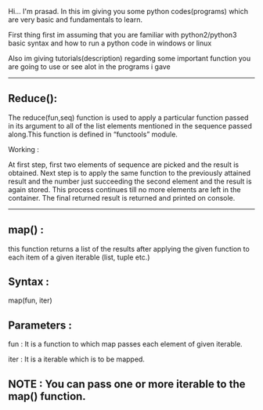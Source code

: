 Hi...
I'm prasad.
In this im giving you some python codes(programs) which are very basic and fundamentals to learn.

First thing first im assuming that you are familiar with python2/python3 basic syntax and how to run a python code in windows or linux 

Also im giving tutorials(description) regarding some important function you are going to use or see alot in the programs i gave

--------------------------------------------------------------------------------------------------------------------------------
Reduce():
---------
The reduce(fun,seq) function is used to apply a particular function passed in its argument to all of the list elements mentioned in the sequence passed along.This function is defined in “functools” module.

Working : 

At first step, first two elements of sequence are picked and the result is obtained.
Next step is to apply the same function to the previously attained result and the number just succeeding the second element and the result is again stored.
This process continues till no more elements are left in the container.
The final returned result is returned and printed on console.

---------------------------------------------------------------------------------------------------------------------------------------
map() :
-------
this function returns a list of the results after applying the given function to each item of a given iterable (list, tuple etc.)

Syntax :
------
map(fun, iter)

Parameters :
----------
fun : It is a function to which map passes each element of given iterable.

iter : It is a iterable which is to be mapped.

NOTE : You can pass one or more iterable to the map() function.
--------------------------------------------------------------------------------------------------------------------------------------
